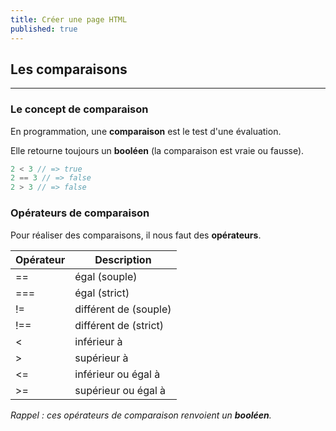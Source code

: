 ```yaml
---
title: Créer une page HTML
published: true
---
```


## Les comparaisons

---

### Le concept de comparaison

En programmation, une **comparaison** est le test d'une évaluation.

Elle retourne toujours un **booléen** (la comparaison est vraie ou fausse).

```js
2 < 3 // => true
2 == 3 // => false
2 > 3 // => false
```

### Opérateurs de comparaison
                
Pour réaliser des comparaisons, il nous faut des **opérateurs**.

Opérateur   | Description
------------|----------------------
==          | égal (souple)
===         | égal (strict)
!=          | différent de (souple)
!==         | différent de (strict)
<           | inférieur à
\>          | supérieur à
<=          | inférieur ou égal à
\>=         | supérieur ou égal à

_Rappel : ces opérateurs de comparaison renvoient un **booléen**._